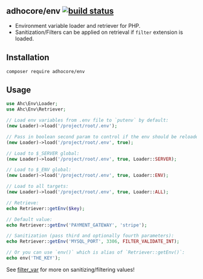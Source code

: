 ## adhocore/env [![build status](https://travis-ci.org/adhocore/env.svg?branch=master)](https://travis-ci.org/adhocore/env)

- Environment variable loader and retriever for PHP.
- Sanitization/Filters can be applied on retrieval if `filter` extension is loaded.

## Installation
```
composer require adhocore/env
```

## Usage
```php
use Ahc\Env\Loader;
use Ahc\Env\Retriever;

// Load env variables from .env file to `putenv` by default:
(new Loader)->load('/project/root/.env');

// Pass in boolean second param to control if the env should be reloaded:
(new Loader)->load('/project/root/.env', true);

// Load to $_SERVER global:
(new Loader)->load('/project/root/.env', true, Loader::SERVER);

// Load to $_ENV global:
(new Loader)->load('/project/root/.env', true, Loader::ENV);

// Load to all targets:
(new Loader)->load('/project/root/.env', true, Loader::ALL);

// Retrieve:
echo Retriever::getEnv($key);

// Default value:
echo Retriever::getEnv('PAYMENT_GATEWAY', 'stripe');

// Sanitization (pass third and optionally fourth parameters):
echo Retriever::getEnv('MYSQL_PORT', 3306, FILTER_VALIDATE_INT);

// Or you can use `env()` which is alias of `Retriever::getEnv()`:
echo env('THE_KEY');
```

See [filter_var](http://php.net/filter_var) for more on sanitizing/filtering values!

